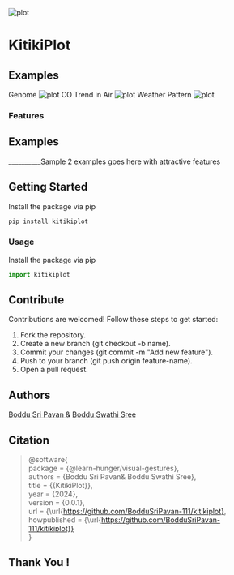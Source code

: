 ![plot](./assets/banner.png)
# KitikiPlot
<!--
## Table of Contents</h2>
- [Why Kitkiplot?](#What-and-why)
- [Getting Started](#getting-started)
- [Contribute](#contribute)
- [Maintainer(s)](#maintainer(s))
- [Citation](#citation)

## Why Kitikiplot?
-->

## Examples
Genome
![plot](./assets/Genome.png)
<be>
CO Trend in Air
![plot](./assets/Air_Quality_CO.png)
Weather Pattern
![plot](./assets/Weather_Pattern.png)

### Features

## Examples
__________Sample 2 examples goes here with attractive features

## Getting Started
Install the package via pip
```javascript
pip install kitikiplot
```
### Usage
Install the package via pip
```javascript
import kitikiplot
```

## Contribute
Contributions are welcomed!
Follow these steps to get started:

1. Fork the repository.
2. Create a new branch (git checkout -b name).
3. Commit your changes (git commit -m "Add new feature").
4. Push to your branch (git push origin feature-name).
5. Open a pull request.

## Authors
<a href="https://www.linkedin.com/in/boddusripavan/"> Boddu Sri Pavan </a> & 
<a href="https://www.linkedin.com/in/boddu-swathi-sree-2a2a58332/"> Boddu Swathi Sree </a>

## Citation

> @software{ <br/>
> package = {@learn-hunger/visual-gestures}, <br/>
> authors = {Boddu Sri Pavan& Boddu Swathi Sree}, <br/>
> title = {{KitikiPlot}}, <br/>
> year = {2024}, <br/>
> version = {0.0.1}, <br/>
> url = {\url{https://github.com/BodduSriPavan-111/kitikiplot}, <br/>
> howpublished = {\url{https://github.com/BodduSriPavan-111/kitikiplot}} <br/>
> }

## Thank You !
